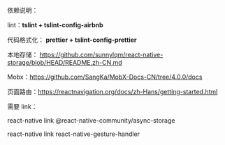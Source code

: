 依赖说明：

lint：**tslint + tslint-config-airbnb**

代码格式化： **prettier + tslint-config-prettier**

本地存储：
https://github.com/sunnylqm/react-native-storage/blob/HEAD/README.zh-CN.md

Mobx：https://github.com/SangKa/MobX-Docs-CN/tree/4.0.0/docs

页面路由：https://reactnavigation.org/docs/zh-Hans/getting-started.html

需要 link：

react-native link @react-native-community/async-storage

react-native link react-native-gesture-handler
